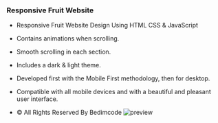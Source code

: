 ### Responsive Fruit Website

- Responsive Fruit Website Design Using HTML CSS & JavaScript
- Contains animations when scrolling.
- Smooth scrolling in each section.
- Includes a dark & light theme.
- Developed first with the Mobile First methodology, then for desktop.
- Compatible with all mobile devices and with a beautiful and pleasant user interface.

- © All Rights Reserved By Bedimcode
![preview](https://github.com/user-attachments/assets/af121c7d-ab94-4973-aae5-1c4c2965d330)
